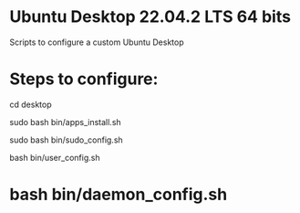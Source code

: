 # Ubuntu Desktop 22.04.2 LTS 64 bits

Scripts to configure a custom Ubuntu Desktop

# Steps to configure:

cd desktop

sudo bash bin/apps_install.sh

sudo bash bin/sudo_config.sh

bash bin/user_config.sh

# bash bin/daemon_config.sh

